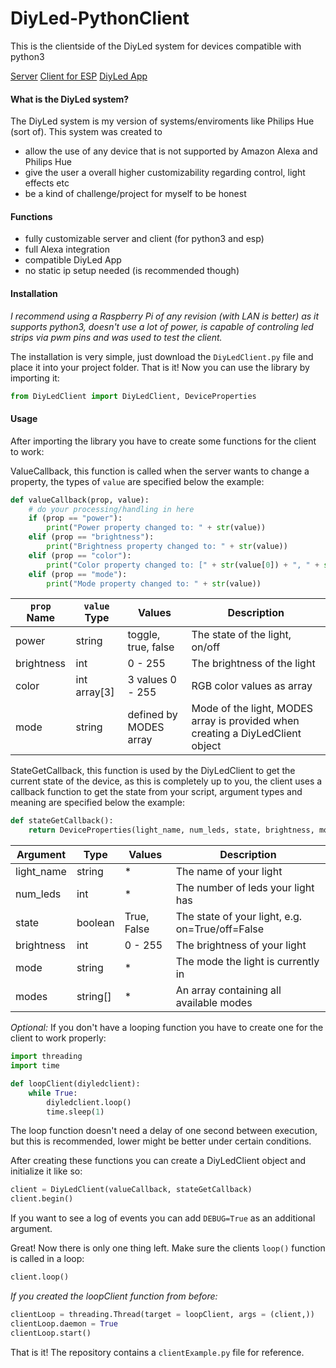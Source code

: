 # DiyLed-PythonClient
This is the clientside of the DiyLed system for devices compatible with python3

[Server]()
[Client for ESP]()
[DiyLed App]()

#### What is the DiyLed system?
The DiyLed system is my version of systems/enviroments like Philips Hue (sort of). This system was created to

* allow the use of any device that is not supported by Amazon Alexa and Philips Hue
* give the user a overall higher customizability regarding control, light effects etc
* be a kind of challenge/project for myself to be honest

#### Functions
* fully customizable server and client (for python3 and esp)
* full Alexa integration
* compatible DiyLed App
* no static ip setup needed (is recommended though)

#### Installation
*I recommend using a Raspberry Pi of any revision (with LAN is better) as it supports python3, doesn't use a lot of power, is capable of controling led strips via pwm pins and was used to test the client.*

The installation is very simple, just download the `DiyLedClient.py` file and place it into your project folder.
That is it! Now you can use the library by importing it:
```python
from DiyLedClient import DiyLedClient, DeviceProperties
```

#### Usage
After importing the library you have to create some functions for the client to work:

ValueCallback, this function is called when the server wants to change a property, the types of `value` are specified below the example:
```python
def valueCallback(prop, value):
	# do your processing/handling in here
	if (prop == "power"):
		print("Power property changed to: " + str(value))
	elif (prop == "brightness"):
		print("Brightness property changed to: " + str(value))
	elif (prop == "color"):
		print("Color property changed to: [" + str(value[0]) + ", " + str(value[1]) + ", " + str(value[2]) + "]")
	elif (prop == "mode"):
		print("Mode property changed to: " + str(value))
```
`prop` Name | `value` Type | Values | Description
--- | --- | --- | ---
power | string | toggle, true, false | The state of the light, on/off
brightness | int | 0 - 255 | The brightness of the light
color | int array[3] | 3 values 0 - 255 | RGB color values as array
mode | string | defined by MODES array | Mode of the light, MODES array is provided when creating a DiyLedClient object


StateGetCallback, this function is used by the DiyLedClient to get the current state of the device, as this is completely up to you, the client uses a callback function to get the state from your script, argument types and meaning are specified below the example:
```python
def stateGetCallback():
	return DeviceProperties(light_name, num_leds, state, brightness, mode, modes, r, g, b)
```
Argument | Type | Values | Description
--- | --- | --- | ---
light_name | string | * | The name of your light
num_leds | int | * | The number of leds your light has
state | boolean | True, False | The state of your light, e.g. on=True/off=False
brightness | int | 0 - 255 | The brightness of your light
mode | string | * | The mode the light is currently in
modes | string[] | * | An array containing all available modes


*Optional:* If you don't have a looping function you have to create one for the client to work properly:
```python
import threading
import time

def loopClient(diyledclient):
	while True:
		diyledclient.loop()
		time.sleep(1)
```
The loop function doesn't need a delay of one second between execution, but this is recommended, lower might be better under certain conditions.

After creating these functions you can create a DiyLedClient object and initialize it like so:
```python
client = DiyLedClient(valueCallback, stateGetCallback)
client.begin()
```
If you want to see a log of events you can add `DEBUG=True` as an additional argument.

Great! Now there is only one thing left. Make sure the clients `loop()` function is called in a loop:
```python
client.loop()
```
*If you created the loopClient function from before:*
```python
clientLoop = threading.Thread(target = loopClient, args = (client,))
clientLoop.daemon = True
clientLoop.start()
```

That is it! The repository contains a `clientExample.py` file for reference.
